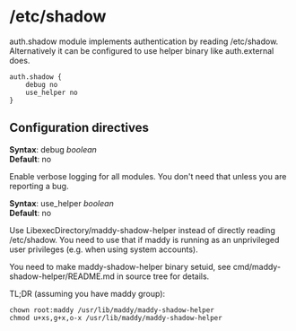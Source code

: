 # /etc/shadow

auth.shadow module implements authentication by reading /etc/shadow. Alternatively it can be
configured to use helper binary like auth.external does.

```
auth.shadow {
    debug no
    use_helper no
}
```

## Configuration directives

**Syntax**: debug _boolean_ <br>
**Default**: no

Enable verbose logging for all modules. You don't need that unless you are
reporting a bug.

**Syntax**: use\_helper _boolean_ <br>
**Default**: no

Use LibexecDirectory/maddy-shadow-helper instead of directly reading /etc/shadow.
You need to use that if maddy is running as an unprivileged user
privileges (e.g. when using system accounts).

You need to make maddy-shadow-helper binary setuid, see
cmd/maddy-shadow-helper/README.md in source tree for details.

TL;DR (assuming you have maddy group):
```
chown root:maddy /usr/lib/maddy/maddy-shadow-helper
chmod u+xs,g+x,o-x /usr/lib/maddy/maddy-shadow-helper
```

